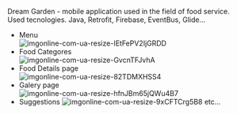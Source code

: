 Dream Garden - mobile application used in the field of food service. <br>
Used tecnologies.
  Java, Retrofit, Firebase, EventBus, Glide... <br>
- Menu                     \
![imgonline-com-ua-resize-IEtFePV2IjGRDD](https://user-images.githubusercontent.com/81712603/123291684-63cec900-d523-11eb-8bb5-8cc81fd4b15d.jpg) 
- Food Categores \
![imgonline-com-ua-resize-GvcnTFJvhA](https://user-images.githubusercontent.com/81712603/123293529-1e130000-d525-11eb-83e5-9a3e058714d6.jpg) 
- Food Details page \
![imgonline-com-ua-resize-82TDMXHSS4](https://user-images.githubusercontent.com/81712603/123293543-210df080-d525-11eb-8437-6028a80b5ac6.jpg) 
-  Galery page \
![imgonline-com-ua-resize-hfnJBm65jQWu4B7](https://user-images.githubusercontent.com/81712603/123293637-38e57480-d525-11eb-98f3-c05345a53483.jpg)
- Suggestions
![imgonline-com-ua-resize-9xCFTCrg5B8](https://user-images.githubusercontent.com/81712603/123295487-cecdcf00-d526-11eb-81fe-9835026f894d.jpg)
etc...
